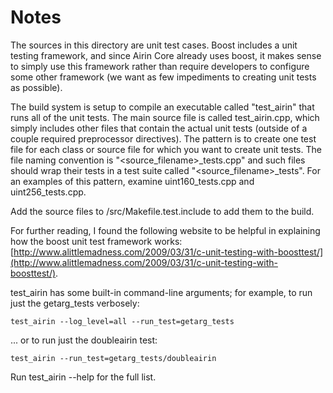 # Notes
The sources in this directory are unit test cases.  Boost includes a
unit testing framework, and since Airin Core already uses boost, it makes
sense to simply use this framework rather than require developers to
configure some other framework (we want as few impediments to creating
unit tests as possible).

The build system is setup to compile an executable called "test_airin"
that runs all of the unit tests.  The main source file is called
test_airin.cpp, which simply includes other files that contain the
actual unit tests (outside of a couple required preprocessor
directives).  The pattern is to create one test file for each class or
source file for which you want to create unit tests.  The file naming
convention is "<source_filename>_tests.cpp" and such files should wrap
their tests in a test suite called "<source_filename>_tests".  For an
examples of this pattern, examine uint160_tests.cpp and
uint256_tests.cpp.

Add the source files to /src/Makefile.test.include to add them to the build.

For further reading, I found the following website to be helpful in
explaining how the boost unit test framework works:
[http://www.alittlemadness.com/2009/03/31/c-unit-testing-with-boosttest/](http://www.alittlemadness.com/2009/03/31/c-unit-testing-with-boosttest/).

test_airin has some built-in command-line arguments; for
example, to run just the getarg_tests verbosely:

    test_airin --log_level=all --run_test=getarg_tests

... or to run just the doubleairin test:

    test_airin --run_test=getarg_tests/doubleairin

Run  test_airin --help   for the full list.

